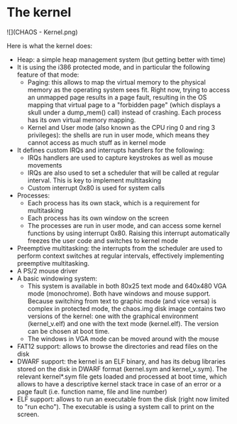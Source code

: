 # The kernel

![](CHAOS - Kernel.png)

Here is what the kernel does:

- Heap: a simple heap management system (but getting better with time)
- It is using the i386 protected mode, and in particular the following feature of that mode:
  - Paging: this allows to map the virtual memory to the physical memory as the operating system sees fit. Right now, trying to access an unmapped page results in a page fault, resulting in the OS mapping that virtual page to a "forbidden page" (which displays a skull under a dump_mem() call) instead of crashing. Each process has its own virtual memory mapping.
  - Kernel and User mode (also known as the CPU ring 0 and ring 3 privileges): the shells are run in user mode, which means they cannot access as much stuff as in kernel mode
- It defines custom IRQs and interrupts handlers for the following:
  - IRQs handlers are used to capture keystrokes as well as mouse movements
  - IRQs are also used to set a scheduler that will be called at regular interval. This is key to implement multitasking
  - Custom interrupt 0x80 is used for system calls
- Processes:
  - Each process has its own stack, which is a requirement for multitasking
  - Each process has its own window on the screen
  - The processes are run in user mode, and can access some kernel functions by using interrupt 0x80. Raising this interrupt automatically freezes the user code and switches to kernel mode
- Preemptive multitasking: the interrupts from the scheduler are used to perform context switches at regular intervals, effectively implementing preemptive multitasking.
- A PS/2 mouse driver
- A basic windowing system:
  - This system is available in both 80x25 text mode and 640x480 VGA mode (monochrome). Both have windows and mouse support. Because switching from text to graphic mode (and vice versa) is complex in protected mode, the chaos.img disk image contains two versions of the kernel: one with the graphical environment (kernel_v.elf) and one with the text mode (kernel.elf). The version can be chosen at boot time.
  - The windows in VGA mode can be moved around with the mouse
- FAT12 support: allows to browse the directories and read files on the disk
- DWARF support: the kernel is an ELF binary, and has its debug libraries stored on the disk in DWARF format (kernel.sym and kernel_v.sym). The relevant kernel*.sym file gets loaded and processed at boot time, which allows to have a descriptive kernel stack trace in case of an error or a page fault (i.e. function name, file and line number)
- ELF support: allows to run an executable from the disk (right now limited to "run echo"). The executable is using a system call to print on the screen.
